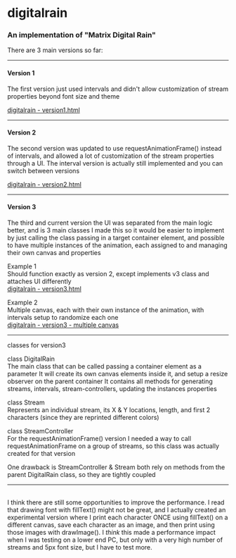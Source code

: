 # digitalrain

### An implementation of "Matrix Digital Rain"

There are 3 main versions so far:

---

#### Version 1

The first version just used intervals and didn't allow customization of stream properties beyond font size and theme

<a href="https://paulb-h.github.io/digitalrain/versions/version1/version1.html" target="_blank">digitalrain - version1.html</a>

---

#### Version 2

The second version was updated to use requestAnimationFrame() instead of intervals, and allowed a lot of customization of the stream properties through a UI. The interval version is actually still implemented and you can switch between versions

<a href="https://paulb-h.github.io/digitalrain/versions/version2/version2.html" target="_blank">digitalrain - version2.html</a>

---

#### Version 3

The third and current version the UI was separated from the main logic better, and is 3 main classes
I made this so it would be easier to implement by just calling the class passing in a target container element, and possible to have multiple instances of the animation, each assigned to and managing their own canvas and properties

Example 1\
Should function exactly as version 2, except implements v3 class and attaches UI differently\
<a href="https://paulb-h.github.io/digitalrain/versions/version3/version3-example/index.html" target="_blank">digitalrain - version3.html</a>

Example 2\
Multiple canvas, each with their own instance of the animation, with intervals setup to randomize each one\
<a href="https://paulb-h.github.io/digitalrain/versions/version3/version3-example2/index.html" target="_blank">digitalrain - version3 - multiple canvas</a>

---

classes for version3

class DigitalRain\
The main class that can be called passing a container element as a parameter
It will create its own canvas elements inside it, and setup a resize observer on the parent container
It contains all methods for generating streams, intervals, stream-controllers, updating the instances properties

class Stream\
Represents an individual stream, its X & Y locations, length, and first 2 characters (since they are reprinted different colors)

class StreamController\
For the requestAnimationFrame() version I needed a way to call requestAnimationFrame on a group of streams, so this class was actually created for that version

One drawback is StreamController & Stream both rely on methods from the parent DigitalRain class, so they are tightly coupled

---

\
I think there are still some opportunities to improve the performance. I read that drawing font with fillText() might not be great, and I actually created an experimental version where I print each character ONCE using fillText() on a different canvas, save each character as an image, and then print using those images with drawImage(). I _think_ this made a performance impact when I was testing on a lower end PC, but only with a very high number of streams and 5px font size, but I have to test more.
